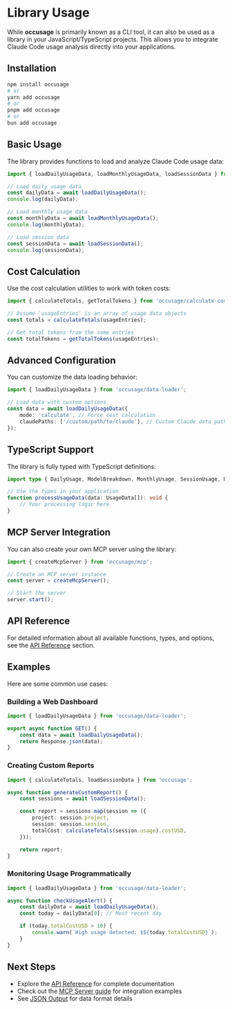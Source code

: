 # Library Usage

While **occusage** is primarily known as a CLI tool, it can also be used as a library in your JavaScript/TypeScript projects. This allows you to integrate Claude Code usage analysis directly into your applications.

## Installation

```bash
npm install occusage
# or
yarn add occusage
# or
pnpm add occusage
# or
bun add occusage
```

## Basic Usage

The library provides functions to load and analyze Claude Code usage data:

```typescript
import { loadDailyUsageData, loadMonthlyUsageData, loadSessionData } from 'occusage/data-loader';

// Load daily usage data
const dailyData = await loadDailyUsageData();
console.log(dailyData);

// Load monthly usage data
const monthlyData = await loadMonthlyUsageData();
console.log(monthlyData);

// Load session data
const sessionData = await loadSessionData();
console.log(sessionData);
```

## Cost Calculation

Use the cost calculation utilities to work with token costs:

```typescript
import { calculateTotals, getTotalTokens } from 'occusage/calculate-cost';

// Assume 'usageEntries' is an array of usage data objects
const totals = calculateTotals(usageEntries);

// Get total tokens from the same entries
const totalTokens = getTotalTokens(usageEntries);
```

## Advanced Configuration

You can customize the data loading behavior:

```typescript
import { loadDailyUsageData } from 'occusage/data-loader';

// Load data with custom options
const data = await loadDailyUsageData({
	mode: 'calculate', // Force cost calculation
	claudePaths: ['/custom/path/to/claude'], // Custom Claude data paths
});
```

## TypeScript Support

The library is fully typed with TypeScript definitions:

```typescript
import type { DailyUsage, ModelBreakdown, MonthlyUsage, SessionUsage, UsageData } from 'occusage/data-loader';

// Use the types in your application
function processUsageData(data: UsageData[]): void {
	// Your processing logic here
}
```

## MCP Server Integration

You can also create your own MCP server using the library:

```typescript
import { createMcpServer } from 'occusage/mcp';

// Create an MCP server instance
const server = createMcpServer();

// Start the server
server.start();
```

## API Reference

For detailed information about all available functions, types, and options, see the [API Reference](/api/) section.

## Examples

Here are some common use cases:

### Building a Web Dashboard

```typescript
import { loadDailyUsageData } from 'occusage/data-loader';

export async function GET() {
	const data = await loadDailyUsageData();
	return Response.json(data);
}
```

### Creating Custom Reports

```typescript
import { calculateTotals, loadSessionData } from 'occusage';

async function generateCustomReport() {
	const sessions = await loadSessionData();

	const report = sessions.map(session => ({
		project: session.project,
		session: session.session,
		totalCost: calculateTotals(session.usage).costUSD,
	}));

	return report;
}
```

### Monitoring Usage Programmatically

```typescript
import { loadDailyUsageData } from 'occusage/data-loader';

async function checkUsageAlert() {
	const dailyData = await loadDailyUsageData();
	const today = dailyData[0]; // Most recent day

	if (today.totalCostUSD > 10) {
		console.warn(`High usage detected: $${today.totalCostUSD}`);
	}
}
```

## Next Steps

- Explore the [API Reference](/api/) for complete documentation
- Check out the [MCP Server guide](/guide/mcp-server) for integration examples
- See [JSON Output](/guide/json-output) for data format details
